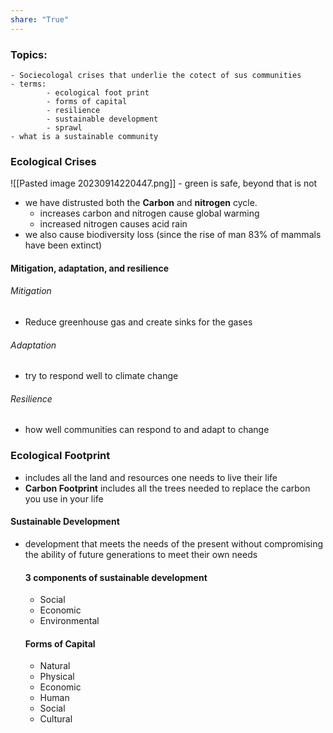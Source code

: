 ```yaml
---
share: "True"
---
```


### Topics:
	- Sociecologal crises that underlie the cotect of sus communities
	- terms:
			- ecological foot print
			- forms of capital
			- resilience
			- sustainable development
			- sprawl
	- what is a sustainable community


### Ecological Crises
![[Pasted image 20230914220447.png]] - green is safe, beyond that is not

- we have distrusted both the **Carbon** and **nitrogen** cycle.
	- increases carbon and nitrogen cause global warming
	- increased nitrogen causes acid rain
- we also cause biodiversity loss (since the rise of man 83% of mammals have been extinct)

#### Mitigation, adaptation, and resilience

###### Mitigation
- Reduce greenhouse gas and create sinks for the gases
###### Adaptation
- try to respond well to climate change
###### Resilience
- how well communities can respond to and adapt to change







### Ecological Footprint
- includes all the land and resources one needs to live their life
- **Carbon Footprint** includes all the trees needed to replace the carbon you use in your life

#### Sustainable Development
- development that meets the needs of the present without compromising the ability of future generations to meet their own needs

	#### 3 components of sustainable development
	- Social
	- Economic
	- Environmental
	#### Forms of Capital
	- Natural
	- Physical
	- Economic
	- Human
	- Social
	- Cultural